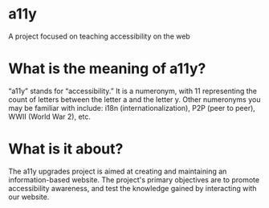 # a11y
A project focused on teaching accessibility on the web

# What is the meaning of a11y?
“a11y” stands for “accessibility.” It is a numeronym, with 11 representing the count of letters between the letter a and the letter y. Other numeronyms you may be familiar with include: i18n (internationalization), P2P (peer to peer), WWII (World War 2), etc.

# What is it about?
The a11y upgrades project is aimed at creating and maintaining an information-based website. The project's primary objectives are to promote accessibility awareness, and test the knowledge gained by interacting with our website.
